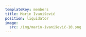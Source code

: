 ```yaml
---
templateKey: members
title: Marin Ivanišević
position: liquidator
image:
  src: /img/marin-ivanišević-10.png
---
```

